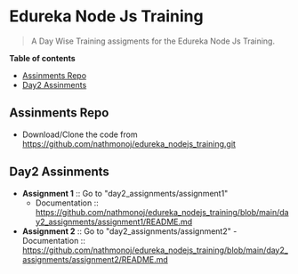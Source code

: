 # Edureka Node Js Training
> A Day Wise Training assigments for the Edureka Node Js Training.

__Table of contents__

  - [Assinments Repo](#assinments-repo)
  - [Day2 Assinments](#day2-assinments)

## Assinments Repo

 - Download/Clone the code from https://github.com/nathmonoj/edureka_nodejs_training.git

## Day2 Assinments

  - **Assignment 1** :: Go to "day2_assignments/assignment1"
    - Documentation :: https://github.com/nathmonoj/edureka_nodejs_training/blob/main/day2_assignments/assignment1/README.md
  - **Assignment 2** :: Go to "day2_assignments/assignment2"
    -Documentation :: https://github.com/nathmonoj/edureka_nodejs_training/blob/main/day2_assignments/assignment2/README.md
